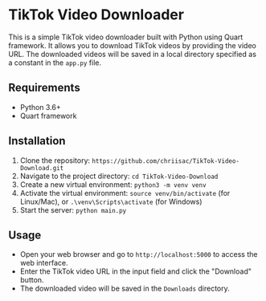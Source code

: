 # TikTok Video Downloader

This is a simple TikTok video downloader built with Python using Quart framework. It allows you to download TikTok videos by providing the video URL. The downloaded videos will be saved in a local directory specified as a constant in the `app.py` file.

## Requirements

- Python 3.6+
- Quart framework

## Installation

1. Clone the repository: `https://github.com/chriisac/TikTok-Video-Download.git`
2. Navigate to the project directory: `cd TikTok-Video-Download`
3. Create a new virtual environment: `python3 -m venv venv`
4. Activate the virtual environment: `source venv/bin/activate` (for Linux/Mac), or `.\venv\Scripts\activate` (for Windows)
5. Start the server: `python main.py`

## Usage

- Open your web browser and go to `http://localhost:5000` to access the web interface.
- Enter the TikTok video URL in the input field and click the "Download" button.
- The downloaded video will be saved in the `Downloads` directory.
